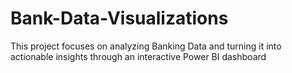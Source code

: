 # Bank-Data-Visualizations
This project focuses on analyzing Banking Data  and turning it into  actionable insights through an interactive Power BI dashboard  
